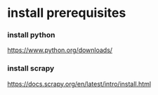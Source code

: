 # install prerequisites

### install python
https://www.python.org/downloads/

### install scrapy
https://docs.scrapy.org/en/latest/intro/install.html

